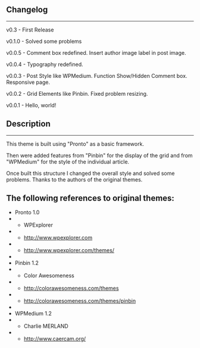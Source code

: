 Changelog
----------
----------

v0.3 - First Release

v0.1.0 - Solved some problems

v0.0.5 - Comment box redefined. Insert author image label in post image.

v0.0.4 - Typography redefined.

v0.0.3 - Post Style like WPMedium. Function Show/Hidden Comment box. Responsive page.

v0.0.2 - Grid Elements like Pinbin. Fixed problem resizing.

v0.0.1 - Hello, world!

Description
------------
------------

This theme is built using "Pronto" as a basic framework.

Then were added features from "Pinbin" for the display of the grid and from "WPMedium" for the style of the individual article.

Once built this structure I changed the overall style and solved some problems. Thanks to the authors of the original themes.


The following references to original themes:
---------------------------------------------

*	Pronto 1.0
*	- WPExplorer
*	- http://www.wpexplorer.com
*	- http://www.wpexplorer.com/themes/
*	
*	Pinbin 1.2
*	- Color Awesomeness
*	- http://colorawesomeness.com/themes
*	- http://colorawesomeness.com/themes/pinbin
*	
*	WPMedium 1.2
*	- Charlie MERLAND
*	- http://www.caercam.org/
